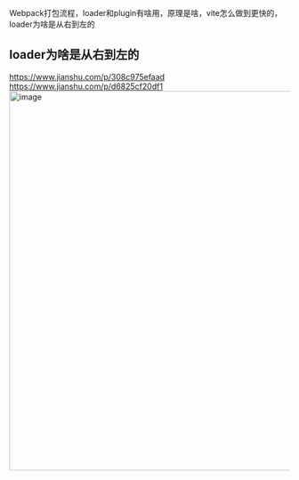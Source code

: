 Webpack打包流程，loader和plugin有啥用，原理是啥，vite怎么做到更快的，loader为啥是从右到左的

## loader为啥是从右到左的
https://www.jianshu.com/p/308c975efaad
https://www.jianshu.com/p/d6825cf20df1
<img width="683" alt="image" src="https://user-images.githubusercontent.com/30307995/175231672-9e08ad5c-5065-4e6f-a9b6-41253876011f.png">
